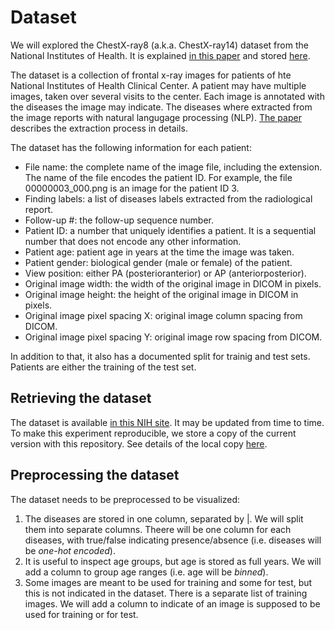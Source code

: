 # Dataset

We will explored the ChestX-ray8 (a.k.a. ChestX-ray14) dataset from the National Institutes of
Health. It is explained [in this paper](https://arxiv.org/abs/1705.02315) and stored
[here](https://nihcc.app.box.com/v/ChestXray-NIHCC).

The dataset is a collection of frontal x-ray images for patients of hte National Institutes of
Health Clinical Center. A patient may have multiple images, taken over several visits to the center.
Each image is annotated with the diseases the image may indicate. The diseases where extracted from
the image reports with natural langugage processing (NLP).
[The paper](https://arxiv.org/abs/1705.02315) describes the extraction process in details.

The dataset has the following information for each patient:

- File name: the complete name of the image file, including the extension. The name of the file encodes the patient ID. For example, the file 00000003_000.png is an image for the patient ID 3.
- Finding labels: a list of diseases labels extracted from the radiological report.
- Follow-up #: the follow-up sequence number.
- Patient ID: a number that uniquely identifies a patient. It is a sequential number that does not encode any other information.
- Patient age: patient age in years at the time the image was taken.
- Patient gender: biological gender (male or female) of the patient.
- View position: either PA (posterioranterior) or AP (anteriorposterior).
- Original image width: the width of the original image in DICOM in pixels.
- Original image height: the height of the original image in DICOM in pixels.
- Original image pixel spacing X: original image column spacing from DICOM.
- Original image pixel spacing Y: original image row spacing from DICOM.

In addition to that, it also has a documented split for trainig and test sets. Patients are either
the training of the test set.

## Retrieving the dataset

The dataset is available [in this NIH site](https://nihcc.app.box.com/v/ChestXray-NIHCC). It may be
updated from time to time. To make this experiment reproducible, we store a copy of the current
version with this repository. See details of the local copy [here](./data/README.md).

## Preprocessing the dataset

The dataset needs to be preprocessed to be visualized:

1. The diseases are stored in one column, separated by |. We will split them into separate columns.
   Theere will be one column for each diseases, with true/false indicating presence/absence (i.e.
   diseases will be _one-hot encoded_).
1. It is useful to inspect age groups, but age is stored as full years. We will add a column to
   group age ranges (i.e. age will be _binned_).
1. Some images are meant to be used for training and some for test, but this is not indicated in the
   dataset. There is a separate list of training images. We will add a column to indicate of an
   image is supposed to be used for training or for test.
